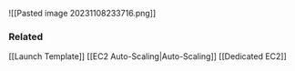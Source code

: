 ![[Pasted image 20231108233716.png]]
### Related
[[Launch Template]]
[[EC2 Auto-Scaling|Auto-Scaling]]
[[Dedicated EC2]]